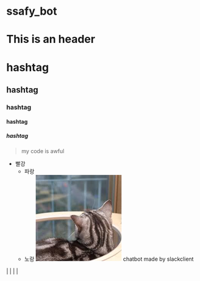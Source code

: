 # ssafy_bot

This is an header
=================

# hashtag
## hashtag
### hashtag
#### hashtag
##### hashtag

> my code is awful

* 빨강
  * 파랑
   * 노랑
  ![](https://github.com/hb-Kim/ssafy_bot/blob/master/cat.jpg)
chatbot made by slackclient

|
|
|
|
